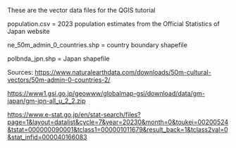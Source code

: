 These are the vector data files for the QGIS tutorial

population.csv = 2023 population estimates from the Official Statistics of Japan website

ne_50m_admin_0_countries.shp = country boundary shapefile

polbnda_jpn.shp = Japan shapefile 

Sources:
https://www.naturalearthdata.com/downloads/50m-cultural-vectors/50m-admin-0-countries-2/

https://www1.gsi.go.jp/geowww/globalmap-gsi/download/data/gm-japan/gm-jpn-all_u_2_2.zip

https://www.e-stat.go.jp/en/stat-search/files?page=1&layout=datalist&cycle=7&year=20230&month=0&toukei=00200524&tstat=000000090001&tclass1=000001011679&result_back=1&tclass2val=0&stat_infid=000040166083


